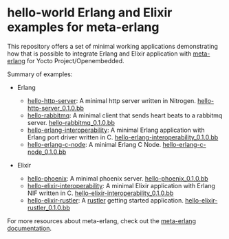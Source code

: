 # hello-world Erlang and Elixir examples for meta-erlang

This repository offers a set of minimal working applications demonstrating how that
is possible to integrate Erlang and Elixir application with [meta-erlang](https://github.com/meta-erlang/meta-erlang)
for Yocto Project/Openembedded.

Summary of examples:

* Erlang
  * [hello-http-server](hello-http-server): A minimal http server written in Nitrogen. [hello-http-server_0.1.0.bb](https://github.com/meta-erlang/meta-erlang/tree/master/recipes-examples/hello-http-server/hello-http-server_0.1.0.bb)
  * [hello-rabbitmq](hello-rabbitmq): A minimal client that sends heart beats to a rabbitmq server. [hello-rabbitmq_0.1.0.bb](https://github.com/meta-erlang/meta-erlang/tree/master/recipes-examples/hello-rabbitmq/hello-rabbitmq_0.1.0.bb)
  * [hello-erlang-interoperability](hello-erlang-interoperability): A minimal Erlang application with Erlang port driver written in C. [hello-erlang-interoperability_0.1.0.bb](https://github.com/meta-erlang/meta-erlang/tree/master/recipes-examples/hello-erlang-interoperability/hello-erlang-interoperability_0.1.0.bb)
  * [hello-erlang-c-node](hello-erlang-c-node): A minimal Erlang C Node. [hello-erlang-c-node_0.1.0.bb](https://github.com/meta-erlang/meta-erlang/tree/master/recipes-examples/hello-erlang-c-node/hello-erlang-c-node_0.1.0.bb)

* Elixir
  * [hello-phoenix](hello-phoenix): A minimal phoenix server. [hello-phoenix_0.1.0.bb](https://github.com/meta-erlang/meta-erlang/tree/master/recipes-examples/hello-phoenix/hello-phoenix_0.1.0.bb)
  * [hello-elixir-interoperability](hello-elixir-interoperability): A minimal Elixir application with Erlang NIF written in C. [hello-elixir-interoperability_0.1.0.bb](https://github.com/meta-erlang/meta-erlang/tree/master/recipes-examples/hello-elixir-interoperability/hello-elixir-interoperability_0.1.0.bb)
  * [hello-elixir-rustler](hello-elixir-rustler): A [rustler](https://github.com/rusterlium/rustler) getting started application. [hello-elixir-rustler_0.1.0.bb](https://github.com/meta-erlang/meta-erlang/tree/master/recipes-examples/hello-elixir-rustler/hello-elixir-rustler_0.1.0.bb)

For more resources about meta-erlang, check out the [meta-erlang documentation](https://meta-erlang.github.io/#/).